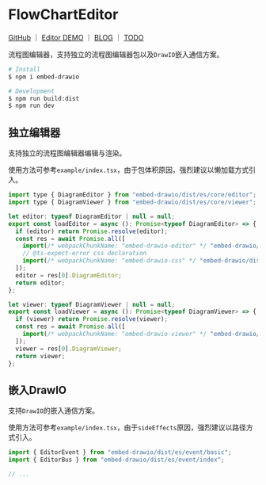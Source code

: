 # FlowChartEditor

<p>
<a href="https://github.com/WindrunnerMax/FlowChartEditor">GitHub</a>
<span>｜</span>
<a href="https://windrunnermax.github.io/FlowChartEditor/">Editor DEMO</a>
<span>｜</span>
<a href="https://github.com/WindrunnerMax/EveryDay/blob/master/Plugin/基于drawio构建流程图编辑器.md">BLOG</a>
<span>｜</span>
<a href="./TODO.md">TODO</a>
</p>


流程图编辑器，支持独立的流程图编辑器包以及`DrawIO`嵌入通信方案。  

```bash
# Install
$ npm i embed-drawio

# Development
$ npm run build:dist
$ npm run dev
```
## 独立编辑器
支持独立的流程图编辑器编辑与渲染。

使用方法可参考`example/index.tsx`，由于包体积原因，强烈建议以懒加载方式引入。

```js
import type { DiagramEditor } from "embed-drawio/dist/es/core/editor";
import type { DiagramViewer } from "embed-drawio/dist/es/core/viewer";

let editor: typeof DiagramEditor | null = null;
export const loadEditor = async (): Promise<typeof DiagramEditor> => {
  if (editor) return Promise.resolve(editor);
  const res = await Promise.all([
    import(/* webpackChunkName: "embed-drawio-editor" */ "embed-drawio/dist/es/core/editor"),
    // @ts-expect-error css declaration
    import(/* webpackChunkName: "embed-drawio-css" */ "embed-drawio/dist/es/index.css"),
  ]);
  editor = res[0].DiagramEditor;
  return editor;
};

let viewer: typeof DiagramViewer | null = null;
export const loadViewer = async (): Promise<typeof DiagramViewer> => {
  if (viewer) return Promise.resolve(viewer);
  const res = await Promise.all([
    import(/* webpackChunkName: "embed-drawio-viewer" */ "embed-drawio/dist/es/core/viewer"),
  ]);
  viewer = res[0].DiagramViewer;
  return viewer;
};
```

## 嵌入DrawIO
支持`DrawIO`的嵌入通信方案。

使用方法可参考`example/index.tsx`，由于`sideEffects`原因，强烈建议以路径方式引入。


```js
import { EditorEvent } from "embed-drawio/dist/es/event/basic";
import { EditorBus } from "embed-drawio/dist/es/event/index";

// ...
```
